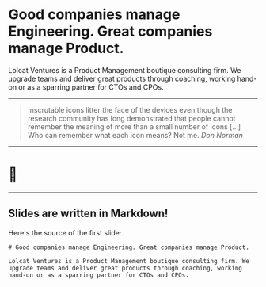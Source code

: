 # Good companies manage Engineering. Great companies manage Product.

Lolcat Ventures is a Product Management boutique consulting firm. We upgrade teams and deliver great products through coaching, working hand-on or as a sparring partner for CTOs and CPOs.

---

> Inscrutable icons litter the face of the devices even though the research
> community has long demonstrated that people cannot remember the meaning of
> more than a small number of icons […] Who can remember what each icon
> means? Not me.
> <cite>Don Norman</cite>

---

# 🤫

---

## Slides are written in Markdown!

Here's the source of the first slide:

    # Good companies manage Engineering. Great companies manage Product.

    Lolcat Ventures is a Product Management boutique consulting firm. We upgrade teams and deliver great products through coaching, working hand-on or as a sparring partner for CTOs and CPOs.
